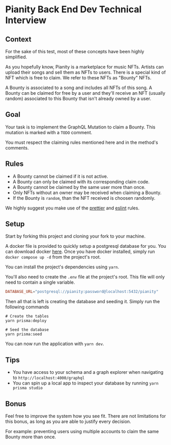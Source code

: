 # Pianity Back End Dev Technical Interview

## Context

For the sake of this test, most of these concepts have been highly simplified.

As you hopefully know, Pianity is a marketplace for music NFTs. Artists can upload their songs and sell them as NFTs to users.
There is a special kind of NFT which is free to claim. We refer to these NFTs as "Bounty" NFTs.

A Bounty is associated to a song and includes all NFTs of this song.
A Bounty can be claimed for free by a user and they'll receive an NFT (usually random) associated to this Bounty that isn't already owned by a user.

## Goal

Your task is to implement the GraphQL Mutation to claim a Bounty. This mutation is marked with a `TODO` comment.

You must respect the claiming rules mentioned here and in the method's comments.

## Rules

-   A Bounty cannot be claimed if it is not active.
-   A Bounty can only be claimed with its corresponding claim code.
-   A Bounty cannot be claimed by the same user more than once.
-   Only NFTs without an owner may be received when claiming a Bounty.
-   If the Bounty is `random`, than the NFT received is choosen randomly.

We highly suggest you make use of the [prettier](https://prettier.io/docs/en/editors) and [eslint](https://eslint.org/docs/latest/use/integrations) rules.

## Setup

Start by forking this project and cloning your fork to your machine.

A docker file is provided to quickly setup a postgresql database for you. You can download docker [here](https://www.docker.com/products/docker-desktop/).
Once you have docker installed, simply run `docker compose up -d` from the project's root.

You can install the project's dependencies using `yarn`.

You'll also need to create the `.env` file at the project's root. This file will only need to contain a single variable.

```toml
DATABASE_URL="postgresql://pianity:password@localhost:5432/pianity"
```

Then all that is left is creating the database and seeding it. Simply run the following commands

```shell
# Create the tables
yarn prisma:deploy

# Seed the database
yarn prisma:seed
```

You can now run the application with `yarn dev`.

## Tips

-   You have access to your schema and a graph explorer when navigating to `http://localhost:4000/graphql`
-   You can spin up a local app to inspect your database by running `yarn prisma studio`

## Bonus

Feel free to improve the system how you see fit. There are not limitations for this bonus, as long as you are able to justify every decision.

For example: preventing users using multiple accounts to claim the same Bounty more than once.
